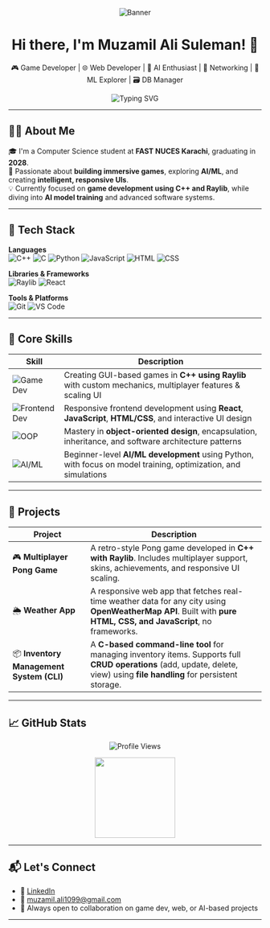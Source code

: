 <!-- 🖼️ Banner -->
<p align="center">
  <img src="https://www.canva.com/design/DAGn__xwTlA/RRwgT2ZI3uyp5rIry1c18w/view?utm_content=DAGn__xwTlA&utm_campaign=designshare&utm_medium=link2&utm_source=uniquelinks&utlId=he276476a82" alt="Banner" />
</p>

<h1 align="center">Hi there, I'm Muzamil Ali Suleman! 👋</h1>
<p align="center">
  🎮 Game Developer | 🌐 Web Developer | 🤖 AI Enthusiast | 📡 Networking | 🧠 ML Explorer | 🗃️ DB Manager
</p>

<p align="center">
  <img src="https://readme-typing-svg.herokuapp.com?font=Fira+Code&size=24&pause=1000&color=0A7EB6&center=true&width=800&lines=Aspiring+Software+Engineer;C%2B%2B+Game+Developer;AI+%26+ML+Learner;Full-Stack+Explorer" alt="Typing SVG" />
</p>

---

## 👨‍💻 About Me

🎓 I'm a Computer Science student at **FAST NUCES Karachi**, graduating in **2028**.  
🧠 Passionate about **building immersive games**, exploring **AI/ML**, and creating **intelligent, responsive UIs**.  
💡 Currently focused on **game development using C++ and Raylib**, while diving into **AI model training** and advanced software systems.

---

## 🧰 Tech Stack

**Languages**  
![C++](https://img.shields.io/badge/C++-00599C?style=for-the-badge&logo=cplusplus&logoColor=white)
![C](https://img.shields.io/badge/C-00599C?style=for-the-badge&logo=c&logoColor=white)
![Python](https://img.shields.io/badge/Python-3776AB?style=for-the-badge&logo=python&logoColor=white)
![JavaScript](https://img.shields.io/badge/JavaScript-F7DF1E?style=for-the-badge&logo=javascript&logoColor=black)
![HTML](https://img.shields.io/badge/HTML5-E34F26?style=for-the-badge&logo=html5&logoColor=white)
![CSS](https://img.shields.io/badge/CSS3-1572B6?style=for-the-badge&logo=css3&logoColor=white)

**Libraries & Frameworks**  
![Raylib](https://img.shields.io/badge/Raylib-000000?style=for-the-badge)
![React](https://img.shields.io/badge/React-20232A?style=for-the-badge&logo=react&logoColor=61DAFB)

**Tools & Platforms**  
![Git](https://img.shields.io/badge/Git-F05032?style=for-the-badge&logo=git&logoColor=white)
![VS Code](https://img.shields.io/badge/VS%20Code-007ACC?style=for-the-badge&logo=visual-studio-code&logoColor=white)

---

## 🚀 Core Skills

| Skill | Description |
|-------|-------------|
| ![Game Dev](https://img.shields.io/badge/Game_Development-FF5733?style=for-the-badge&logo=godot-engine&logoColor=white) | Creating GUI-based games in **C++ using Raylib** with custom mechanics, multiplayer features & scaling UI |
| ![Frontend Dev](https://img.shields.io/badge/Web_Development-00BFFF?style=for-the-badge&logo=javascript&logoColor=white) | Responsive frontend development using **React**, **JavaScript**, **HTML/CSS**, and interactive UI design |
| ![OOP](https://img.shields.io/badge/OOP_Principles-8E44AD?style=for-the-badge&logo=codefactor&logoColor=white) | Mastery in **object-oriented design**, encapsulation, inheritance, and software architecture patterns |
| ![AI/ML](https://img.shields.io/badge/AI_&_ML_Exploration-2ECC71?style=for-the-badge&logo=keras&logoColor=white) | Beginner-level **AI/ML development** using Python, with focus on model training, optimization, and simulations |

---

## 🔧 Projects

| Project | Description |
|--------|-------------|
| 🎮 **Multiplayer Pong Game** | A retro-style Pong game developed in **C++ with Raylib**. Includes multiplayer support, skins, achievements, and responsive UI scaling. |
| 🌦️ **Weather App** | A responsive web app that fetches real-time weather data for any city using **OpenWeatherMap API**. Built with **pure HTML, CSS, and JavaScript**, no frameworks. |
| 📦 **Inventory Management System (CLI)** | A **C-based command-line tool** for managing inventory items. Supports full **CRUD operations** (add, update, delete, view) using **file handling** for persistent storage. |

---

## 📈 GitHub Stats

<p align="center">
  <img src="https://komarev.com/ghpvc/?username=MUZAMILALISULEMAN&label=Profile%20views&color=0e75b6&style=flat" alt="Profile Views" />
</p>

<p align="center">
  <img src="https://github-readme-stats.vercel.app/api?username=MUZAMILALISULEMAN&show_icons=true&theme=default" height="160" />
</p>

---

## 📬 Let's Connect

- 💼 [LinkedIn](https://www.linkedin.com/in/your-linkedin-profile/)  
- 📧 [muzamil.ali1099@gmail.com](mailto:muzamil.ali1099@gmail.com)  
- 🤝 Always open to collaboration on game dev, web, or AI-based projects

---
